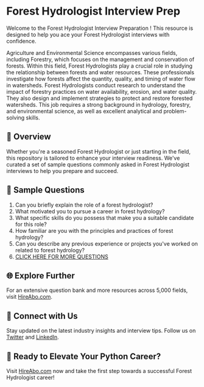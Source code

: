 # Forest Hydrologist Interview Prep

Welcome to the Forest Hydrologist Interview Preparation ! This resource is designed to help you ace your Forest Hydrologist interviews with confidence.

Agriculture and Environmental Science encompasses various fields, including Forestry, which focuses on the management and conservation of forests. Within this field, Forest Hydrologists play a crucial role in studying the relationship between forests and water resources. These professionals investigate how forests affect the quantity, quality, and timing of water flow in watersheds. Forest Hydrologists conduct research to understand the impact of forestry practices on water availability, erosion, and water quality. They also design and implement strategies to protect and restore forested watersheds. This job requires a strong background in hydrology, forestry, and environmental science, as well as excellent analytical and problem-solving skills.

## 🚀 Overview

Whether you're a seasoned Forest Hydrologist or just starting in the field, this repository is tailored to enhance your interview readiness. We've curated a set of sample questions commonly asked in Forest Hydrologist interviews to help you prepare and succeed.

## 📝 Sample Questions

1. Can you briefly explain the role of a forest hydrologist?
2. What motivated you to pursue a career in forest hydrology?
3. What specific skills do you possess that make you a suitable candidate for this role?
4. How familiar are you with the principles and practices of forest hydrology?
5. Can you describe any previous experience or projects you've worked on related to forest hydrology?
6. [CLICK HERE FOR MORE QUESTIONS](https://hireabo.com/job/10_2_14/Forest%20Hydrologist)

## 🌐 Explore Further

For an extensive question bank and more resources across 5,000 fields, visit [HireAbo.com](https://www.hireabo.com).

## 📱 Connect with Us

Stay updated on the latest industry insights and interview tips. Follow us on [Twitter](https://twitter.com/hireabo) and [LinkedIn](https://www.linkedin.com/in/hire-abo-3609972a8/).

## 🚀 Ready to Elevate Your Python Career?

Visit [HireAbo.com](https://www.hireabo.com) now and take the first step towards a successful Forest Hydrologist career!